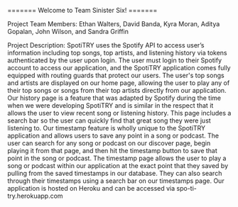 ======= Welcome to Team Sinister Six! =======

Project Team Members: 
Ethan Walters, David Banda, Kyra Moran, Aditya Gopalan, John Wilson, and Sandra   Griffin
 
Project Description: 
SpotiTRY uses the Spotify API to access user’s information including top songs, top artists, and listening history via tokens authenticated by the user upon login. The user must login to their Spotify account to access our application, and the SpotiTRY application comes fully equipped with routing guards that protect our users. The user's top songs and artists are displayed on our home page, allowing the user to play any of their top songs or songs from their top artists directly from our application. Our history page is a feature that was adapted by Spotify during the time when we were developing SpotiTRY and is similar in the respect that it allows the user to view recent song or listening history. This page includes a search bar so the user can quickly find that great song they were just listening to. Our timestamp feature is wholly unique to the SpotiTRY application and allows users to save any point in a song or podcast. The user can search for any song or podcast on our discover page, begin playing it from that page, and then hit the timestamp button to save that point in the song or podcast. The timestamp page allows the user to play a song or podcast within our application at the exact point that they saved by pulling from the saved timestamps in our database. They can also search through their timestamps using a search bar on our timestamps page. Our application is hosted on Heroku and can be accessed via spo-ti-try.herokuapp.com
